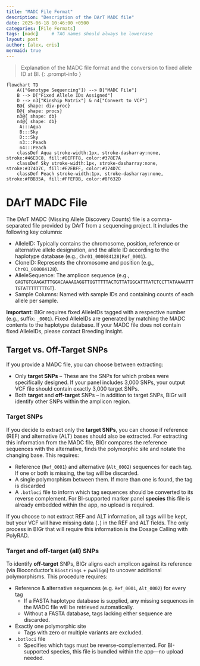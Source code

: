 ```yaml
---
title: "MADC File Format"
description: "Description of the DArT MADC file"
date: 2025-06-18 10:46:00 +0500
categories: [File Formats]
tags: [madc]     # TAG names should always be lowercase
layout: post
author: [alex, cris]
mermaid: true
---
```


> Explanation of the MADC file format and the conversion to fixed allele ID at BI.
{: .prompt-info }

```mermaid
flowchart TD
    A(["Genotype Sequencing"]) --> B["MADC File"]
    B --> D["Fixed Allele IDs Assigned"]
    D --> n3["Kinship Matrix"] & n4["Convert to VCF"]
    B@{ shape: div-proc}
    D@{ shape: procs}
    n3@{ shape: db}
    n4@{ shape: db}
     A:::Aqua
     B:::Sky
     D:::Sky
     n3:::Peach
     n4:::Peach
    classDef Aqua stroke-width:1px, stroke-dasharray:none, stroke:#46EDC8, fill:#DEFFF8, color:#378E7A
    classDef Sky stroke-width:1px, stroke-dasharray:none, stroke:#374D7C, fill:#E2EBFF, color:#374D7C
    classDef Peach stroke-width:1px, stroke-dasharray:none, stroke:#FBB35A, fill:#FFEFDB, color:#8F632D
```

# DArT MADC File

The DArT MADC (Missing Allele Discovery Counts) file is a comma-separated file provided by DArT from a sequencing project. It includes the following key columns:

* AlleleID: Typically contains the chromosome, position, reference or alternative allele designation, and the allele ID according to the haplotype database (e.g., `Chr01_000084128|Ref_0001`).
* CloneID: Represents the chromosome and position (e.g., `Chr01_000084128`).
*	AlleleSequence: The amplicon sequence (e.g., `GAGTGTGAAGATTTGGACAAAAGAGGTTGGTTTTTACTGTTATGGCATTTATCTCCTTATAAAATTTTGTATTTTTTTTGT`).
*	Sample Columns: Named with sample IDs and containing counts of each allele per sample.

**Important**: BIGr requires fixed AlleleIDs tagged with a respective number (e.g., suffix: `_0001`). Fixed AlleleIDs are generated by matching the MADC contents to the haplotype database. If your MADC file does not contain fixed AlleleIDs, please contact Breeding Insight.


## Target vs. Off-Target SNPs

If you provide a MADC file, you can choose between extracting:

* Only **target SNPs** – These are the SNPs for which probes were specifically designed. If your panel includes 3,000 SNPs, your output VCF file should contain exactly 3,000 target SNPs.
* Both **target** and **off-target** SNPs – In addition to target SNPs, BIGr will identify other SNPs within the amplicon region.

### Target SNPs

If you decide to extract only the **target SNPs**, you can choose if reference (REF) and alternative (ALT) bases should also be extracted. For extracting this information from the MADC file, BIGr compares the reference sequences with the alternative, finds the polymorphic site and notate the changing base. This requires:

  - Reference (`Ref_0001`) and alternative (`Alt_0002`) sequences for each tag. If one or both is missing, the tag will be discarded.
  - A single polymorphism between them. If more than one is found, the tag is discarded
  - A `.botloci` file to inform which tag sequences should be converted to its reverse complement. For BI-supported marker panel **species** this file is already embedded within the app, no upload is required.

If you choose to not extract REF and ALT information, all tags will be kept, but your VCF will have missing data (`.`) in the REF and ALT fields. The only process in BIGr that will require this information is the Dosage Calling with PolyRAD.

### Target and off-target (all) SNPs

To identify **off-target** SNPs, BIGr aligns each amplicon against its reference (via Bioconductor’s `Biostrings` + `pwalign`) to uncover additional polymorphisms. This procedure requires:

  - Reference & alternative sequences (e.g. `Ref_0001`, `Alt_0002`) for every tag  
    - If a FASTA haplotype database is supplied, any missing sequences in the MADC file will be retrieved automatically.  
    - Without a FASTA database, tags lacking either sequence are discarded.  
  - Exactly one polymorphic site  
    - Tags with zero or multiple variants are excluded.  
  - `.botloci` file
    - Specifies which tags must be reverse-complemented. For BI-supported species, this file is bundled within the app—no upload needed.
